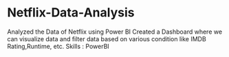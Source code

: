 # Netflix-Data-Analysis
Analyzed the Data of Netflix using Power BI 
Created a Dashboard where we can visualize data and filter data based on various condition like IMDB Rating,Runtime, etc. 
Skills : PowerBI
